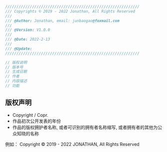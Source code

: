 ```c++
////////////////////////////////////////////////////////////
/// Copyrights © 2019 - 2022 Jonathan, All Rights Reserved
/// 
/// @Author: Jonathan, email: junbaogao@foxmail.com
///
/// @Version: V1.0.0
///  
/// @Date: 2022-2-13
///
/// @Update: 
////////////////////////////////////////////////////////////

// 版权说明
// 版本号
// 生成日期
// 作者
// 内容描述
// 功能

```

## 版权声明

+ Copyright / Copr.
+ 作品初次公开发表的年份
+ 作品的版权拥护者名称, 或者可识别的拥有者名称缩写, 或者拥有者的其他为公众知晓的名称

例如：
Copyright © 2019 - 2022 JONATHAN, All Rights Reserved






